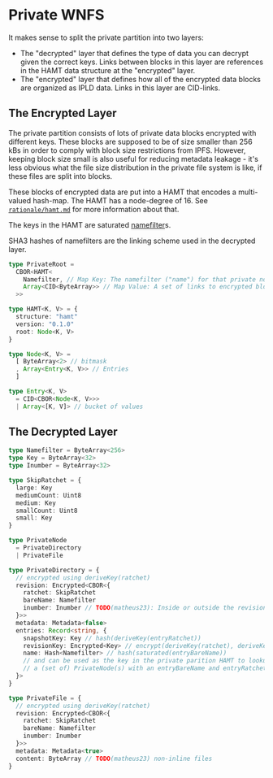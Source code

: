 
# Private WNFS

It makes sense to split the private partition into two layers:
- The "decrypted" layer that defines the type of data you can decrypt given the correct keys. Links between blocks in this layer are references in the HAMT data structure at the "encrypted" layer.
- The "encrypted" layer that defines how all of the encrypted data blocks are organized as IPLD data. Links in this layer are CID-links.

## The Encrypted Layer

The private partition consists of lots of private data blocks encrypted with different keys. These blocks are supposed to be of size smaller than 256 kBs in order to comply with block size restrictions from IPFS. However, keeping block size small is also useful for reducing metadata leakage - it's less obvious what the file size distribution in the private file system is like, if these files are split into blocks.

These blocks of encrypted data are put into a HAMT that encodes a multi-valued hash-map. The HAMT has a node-degree of 16. See [`rationale/hamt.md`](/rationale/hamt.md) for more information about that.

The keys in the HAMT are saturated [namefilter](/namefilter.md)s.

SHA3 hashes of namefilters are the linking scheme used in the decrypted layer.


```typescript
type PrivateRoot =
  CBOR<HAMT<
    Namefilter, // Map Key: The namefilter ("name") for that private node
    Array<CID<ByteArray>> // Map Value: A set of links to encrypted blocks of data
  >>

type HAMT<K, V> = {
  structure: "hamt"
  version: "0.1.0"
  root: Node<K, V>
}

type Node<K, V> =
  [ ByteArray<2> // bitmask
  , Array<Entry<K, V>> // Entries
  ]

type Entry<K, V>
  = CID<CBOR<Node<K, V>>>
  | Array<[K, V]> // bucket of values
```

## The Decrypted Layer

```typescript
type Namefilter = ByteArray<256>
type Key = ByteArray<32>
type Inumber = ByteArray<32>

type SkipRatchet = {
  large: Key
  mediumCount: Uint8
  medium: Key
  smallCount: Uint8
  small: Key
}

type PrivateNode
  = PrivateDirectory
  | PrivateFile

type PrivateDirectory = {
  // encrypted using deriveKey(ratchet)
  revision: Encrypted<CBOR<{
    ratchet: SkipRatchet
    bareName: Namefilter
    inumber: Inumber // TODO(matheus23): Inside or outside the revision section?
  }>>
  metadata: Metadata<false>
  entries: Record<string, {
    snapshotKey: Key // hash(deriveKey(entryRatchet))
    revisionKey: Encrypted<Key> // encrypt(deriveKey(ratchet), deriveKey(entryRatchet))
    name: Hash<Namefilter> // hash(saturated(entryBareName))
    // and can be used as the key in the private parition HAMT to lookup
    // a (set of) PrivateNode(s) with an entryBareName and entryRatchet from above
  }>
}

type PrivateFile = {
  // encrypted using deriveKey(ratchet)
  revision: Encrypted<CBOR<{
    ratchet: SkipRatchet
    bareName: Namefilter
    inumber: Inumber
  }>>
  metadata: Metadata<true>
  content: ByteArray // TODO(matheus23) non-inline files
}
```